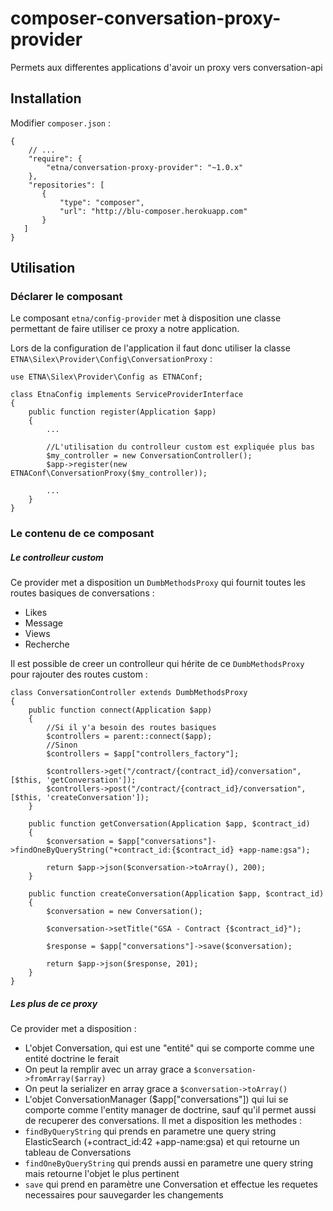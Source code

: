 # composer-conversation-proxy-provider
Permets aux differentes applications d'avoir un proxy vers conversation-api

## Installation

Modifier `composer.json` :

```
{
    // ...
    "require": {
        "etna/conversation-proxy-provider": "~1.0.x"
    },
    "repositories": [
       {
           "type": "composer",
           "url": "http://blu-composer.herokuapp.com"
       }
   ]
}
```

## Utilisation

### Déclarer le composant

Le composant `etna/config-provider` met à disposition une classe permettant de faire utiliser ce proxy a notre application.

Lors de la configuration de l'application il faut donc utiliser la classe `ETNA\Silex\Provider\Config\ConversationProxy` :

```
use ETNA\Silex\Provider\Config as ETNAConf;

class EtnaConfig implements ServiceProviderInterface
{
    public function register(Application $app)
    {
        ...

        //L'utilisation du controlleur custom est expliquée plus bas
        $my_controller = new ConversationController();
        $app->register(new ETNAConf\ConversationProxy($my_controller));

        ...
    }
}
```

### Le contenu de ce composant

##### Le controlleur custom

Ce provider met a disposition un `DumbMethodsProxy` qui fournit toutes les routes basiques de conversations :
 - Likes
 - Message
 - Views
 - Recherche

Il est possible de creer un controlleur qui hérite de ce `DumbMethodsProxy` pour rajouter des routes custom :
```
class ConversationController extends DumbMethodsProxy
{
    public function connect(Application $app)
    {
        //Si il y'a besoin des routes basiques
        $controllers = parent::connect($app);
        //Sinon
        $controllers = $app["controllers_factory"];

        $controllers->get("/contract/{contract_id}/conversation", [$this, 'getConversation']);
        $controllers->post("/contract/{contract_id}/conversation", [$this, 'createConversation']);
    }

    public function getConversation(Application $app, $contract_id)
    {
        $conversation = $app["conversations"]->findOneByQueryString("+contract_id:{$contract_id} +app-name:gsa");

        return $app->json($conversation->toArray(), 200);
    }

    public function createConversation(Application $app, $contract_id)
    {
        $conversation = new Conversation();

        $conversation->setTitle("GSA - Contract {$contract_id}");

        $response = $app["conversations"]->save($conversation);

        return $app->json($response, 201);
    }
}
```

##### Les plus de ce proxy

Ce provider met a disposition :
- L'objet Conversation, qui est une "entité" qui se comporte comme une entité doctrine le ferait
 - On peut la remplir avec un array grace a `$conversation->fromArray($array)`
 - On peut la serializer en array grace a `$conversation->toArray()`
- L'objet ConversationManager ($app["conversations"]) qui lui se comporte comme l'entity manager de doctrine, sauf qu'il permet aussi de recuperer des conversations. Il met a disposition les methodes :
 - `findByQueryString` qui prends en parametre une query string ElasticSearch (+contract_id:42 +app-name:gsa) et qui retourne un tableau de Conversations
 - `findOneByQueryString` qui prends aussi en parametre une query string mais retourne l'objet le plus pertinent
 - `save` qui prend en paramètre une Conversation et effectue les requetes necessaires pour sauvegarder les changements
